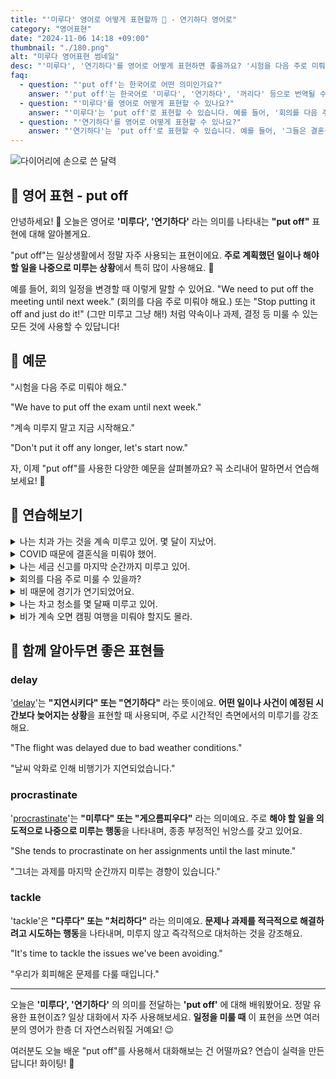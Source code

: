 ```yaml
---
title: "'미루다' 영어로 어떻게 표현할까 📅 - 연기하다 영어로"
category: "영어표현"
date: "2024-11-06 14:18 +09:00"
thumbnail: "./180.png"
alt: "미루다 영어표현 썸네일"
desc: "'미루다', '연기하다'를 영어로 어떻게 표현하면 좋을까요? '시험을 다음 주로 미뤄야 해요.', '계속 미루지 말고 지금 시작해요.' 등을 영어로 표현하는 법을 배워봅시다. 다양한 예문을 통해서 연습하고 본인의 표현으로 만들어 보세요."
faq:
  - question: "'put off'는 한국어로 어떤 의미인가요?"
    answer: "'put off'는 한국어로 '미루다', '연기하다', '꺼리다' 등으로 번역될 수 있습니다. 주로 어떤 일을 나중으로 미루거나 회피할 때 사용됩니다."
  - question: "'미루다'를 영어로 어떻게 표현할 수 있나요?"
    answer: "'미루다'는 'put off'로 표현할 수 있습니다. 예를 들어, '회의를 다음 주로 미뤄야 해'는 'We need to put off the meeting until next week'로 말할 수 있습니다."
  - question: "'연기하다'를 영어로 어떻게 표현할 수 있나요?"
    answer: "'연기하다'는 'put off'로 표현할 수 있습니다. 예를 들어, '그들은 결혼식을 연기하기로 결정했어'는 'They decided to put off the wedding'으로 말할 수 있습니다."
---
```


![다이어리에 손으로 쓴 달력](./180-1.jpg)

## 🌟 영어 표현 - put off

안녕하세요! 👋 오늘은 영어로 **'미루다', '연기하다'** 라는 의미를 나타내는 **"put off"** 표현에 대해 알아볼게요.

"put off"는 일상생활에서 정말 자주 사용되는 표현이에요. **주로 계획했던 일이나 해야 할 일을 나중으로 미루는 상황**에서 특히 많이 사용해요. 📅

예를 들어, 회의 일정을 변경할 때 이렇게 말할 수 있어요. "We need to put off the meeting until next week." (회의를 다음 주로 미뤄야 해요.) 또는 "Stop putting it off and just do it!" (그만 미루고 그냥 해!) 처럼 약속이나 과제, 결정 등 미룰 수 있는 모든 것에 사용할 수 있답니다!

<script async src="https://pagead2.googlesyndication.com/pagead/js/adsbygoogle.js?client=ca-pub-1465612013356152"
     crossorigin="anonymous"></script>
<!-- engple-horizontal-ad -->

<ins class="adsbygoogle"
     style="display:block"
     data-ad-client="ca-pub-1465612013356152"
     data-ad-slot="2106896038"
     data-ad-format="auto"
     data-full-width-responsive="true"></ins>

<script>
     (adsbygoogle = window.adsbygoogle || []).push({});
</script>

## 📖 예문

"시험을 다음 주로 미뤄야 해요."

"We have to put off the exam until next week."

"계속 미루지 말고 지금 시작해요."

"Don't put it off any longer, let's start now."

자, 이제 "put off"를 사용한 다양한 예문을 살펴볼까요? 꼭 소리내어 말하면서 연습해보세요! 🚀

## 💬 연습해보기

<details>
<summary>나는 치과 가는 것을 계속 미루고 있어. 몇 달이 지났어.</summary>
<span>I <a href="/blog/in-english/291.keep-ing/">keep putting off</a> going to the dentist. It's been months now.</span>
</details>

<details>
<summary>COVID 때문에 결혼식을 미뤄야 했어.</summary>
<span>We had to put off the wedding because of COVID.</span>
</details>

<details>
<summary>나는 세금 신고를 마지막 순간까지 미루고 있어.</summary>
<span>I'm putting off doing my taxes until <a href="/blog/in-english/221.at-the-last-minute/">the last minute</a>.</span>
</details>

<details>
<summary>회의를 다음 주로 미룰 수 있을까?</summary>
<span>Can we put off the meeting until next week? </span>
</details>

<details>
<summary>비 때문에 경기가 연기되었어요.</summary>
<span>They put the game off because of rain.</span>
</details>

<details>
<summary>나는 차고 청소를 몇 달째 미루고 있어.</summary>
<span>I've been putting off cleaning the garage for months.</span>
</details>

<details>
<summary>비가 계속 오면 캠핑 여행을 미뤄야 할지도 몰라.</summary>
<span>We might have to put off the camping trip if it keeps raining.</span>
</details>

## 🤝 함께 알아두면 좋은 표현들

### delay

'[delay](/blog/in-english/338.delay/)'는 **"지연시키다" 또는 "연기하다"** 라는 뜻이에요. **어떤 일이나 사건이 예정된 시간보다 늦어지는 상황**을 표현할 때 사용되며, 주로 시간적인 측면에서의 미루기를 강조해요.

"The flight was delayed due to bad weather conditions."

"날씨 악화로 인해 비행기가 지연되었습니다."

### procrastinate

'[procrastinate](/blog/in-english/264.procrastinate/)'는 **"미루다" 또는 "게으름피우다"** 라는 의미예요. 주로 **해야 할 일을 의도적으로 나중으로 미루는 행동**을 나타내며, 종종 부정적인 뉘앙스를 갖고 있어요.

"She tends to procrastinate on her assignments until the last minute."

"그녀는 과제를 마지막 순간까지 미루는 경향이 있습니다."

### tackle

'tackle'은 **"다루다" 또는 "처리하다"** 라는 의미예요. **문제나 과제를 적극적으로 해결하려고 시도하는 행동**을 나타내며, 미루지 않고 즉각적으로 대처하는 것을 강조해요.

"It's time to tackle the issues we've been avoiding."

"우리가 회피해온 문제를 다룰 때입니다."

---

오늘은 **'미루다', '연기하다'** 의 의미를 전달하는 **'put off'** 에 대해 배워봤어요. 정말 유용한 표현이죠? 일상 대화에서 자주 사용해보세요. **일정을 미룰 때** 이 표현을 쓰면 여러분의 영어가 한층 더 자연스러워질 거예요! 😉

여러분도 오늘 배운 "put off"를 사용해서 대화해보는 건 어떨까요? 연습이 실력을 만든답니다! 화이팅! 💪

